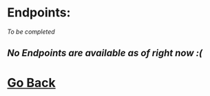 # Endpoints:
_To be completed_
## _No Endpoints are available as of right now :(_
# [Go Back](/apiwgyttk)
